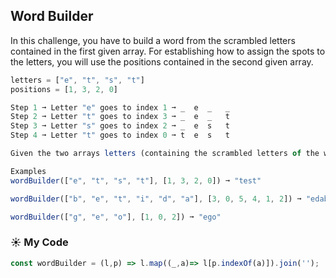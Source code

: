 ## Word Builder

In this challenge, you have to build a word from the scrambled letters contained in the first given array. For establishing how to assign the spots to the letters, you will use the positions contained in the second given array.
```js
letters = ["e", "t", "s", "t"]
positions = [1, 3, 2, 0]

Step 1 ➞ Letter "e" goes to index 1 ➞ _  e  _   _
Step 2 ➞ Letter "t" goes to index 3 ➞ _  e  _   t
Step 3 ➞ Letter "s" goes to index 2 ➞ _  e  s   t
Step 4 ➞ Letter "t" goes to index 0 ➞ t  e  s   t

Given the two arrays letters (containing the scrambled letters of the word) and positions (containing the indexes of the letters), implement a function that returns the resulting word as a string.

Examples
wordBuilder(["e", "t", "s", "t"], [1, 3, 2, 0]) ➞ "test"

wordBuilder(["b", "e", "t", "i", "d", "a"], [3, 0, 5, 4, 1, 2]) ➞ "edabit"

wordBuilder(["g", "e", "o"], [1, 0, 2]) ➞ "ego"
```
### :sunny: My Code
```js
const wordBuilder = (l,p) => l.map((_,a)=> l[p.indexOf(a)]).join('');
```
